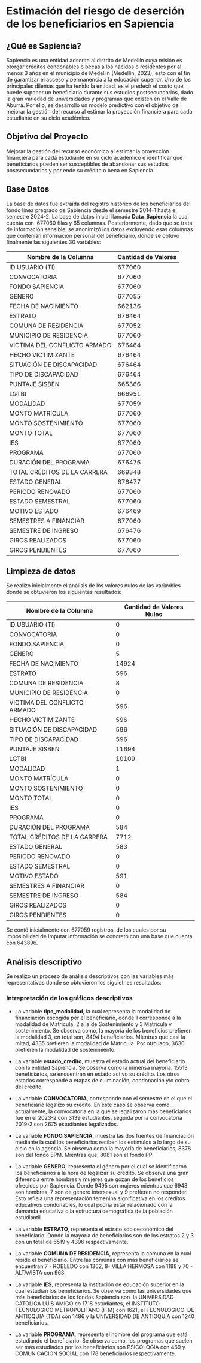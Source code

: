 # Estimación del riesgo de deserción de los beneficiarios en Sapiencia

## ¿Qué es Sapiencia?

Sapiencia es una entidad adscrita al distrito de Medellín cuya misión es otorgar créditos condonables o becas a los nacidos o residentes por al menos 3 años en el municipio de Medellín (Medellín, 2023), esto con el fin de garantizar el acceso y permanencia a la educación superior. Uno de los principales dilemas que ha tenido la entidad, es el predecir el costo que puede suponer un beneficiario durante sus estudios postsecundarios, dado la gran variedad de universidades y programas que existen en el Valle de Aburrá. Por ello, se desarrolló un modelo predictivo con el objetivo de mejorar la gestión del recurso al estimar la proyección financiera para cada estudiante en su ciclo académico.

## Objetivo del Proyecto

Mejorar la gestión del recurso económico al estimar la proyección financiera para cada estudiante en su ciclo académico e identificar qué beneficiarios pueden ser susceptibles de abandonar sus estudios postsecundarios y por ende su crédito o beca en Sapiencia.


## Base Datos

La base de datos fue extraída del registro histórico de los beneficiarios del fondo línea pregrado de Sapiencia desde el semestre 2014-1 hasta el semestre 2024-2. La base de datos inicial llamada __Data_Sapiencia__ la cual cuenta con  677060  filas y 65 columnas. Posteriormente, dado que se trata de información sensible, se anonimizó los datos excluyendo esas columnas que contenían información personal del beneficiario, donde se obtuvo finalmente las siguientes 30 variables:

| Nombre de la Columna           | Cantidad de Valores |
|--------------------------------|----------------------|
| ID USUARIO (TI)                | 677060              |
| CONVOCATORIA                   | 677060              |
| FONDO SAPIENCIA                | 677060              |
| GÉNERO                         | 677055              |
| FECHA DE NACIMIENTO            | 662136              |
| ESTRATO                        | 676464              |
| COMUNA DE RESIDENCIA           | 677052              |
| MUNICIPIO DE RESIDENCIA        | 677060              |
| VICTIMA DEL CONFLICTO ARMADO   | 676464              |
| HECHO VICTIMIZANTE             | 676464              |
| SITUACIÓN DE DISCAPACIDAD      | 676464              |
| TIPO DE DISCAPACIDAD           | 676464              |
| PUNTAJE SISBEN                 | 665366              |
| LGTBI                          | 666951              |
| MODALIDAD                      | 677059              |
| MONTO MATRÍCULA                | 677060              |
| MONTO SOSTENIMIENTO            | 677060              |
| MONTO TOTAL                    | 677060              |
| IES                            | 677060              |
| PROGRAMA                       | 677060              |
| DURACIÓN DEL PROGRAMA          | 676476              |
| TOTAL CRÉDITOS DE LA CARRERA   | 669348              |
| ESTADO GENERAL                 | 676477              |
| PERIODO RENOVADO               | 677060              |
| ESTADO SEMESTRAL               | 677060              |
| MOTIVO ESTADO                  | 676469              |
| SEMESTRES A FINANCIAR          | 677060              |
| SEMESTRE DE INGRESO            | 676476              |
| GIROS REALIZADOS               | 677060              |
| GIROS PENDIENTES               | 677060              |

## Limpieza de datos

Se realizo inicialmente el análisis de los valores nulos de las variavbles donde se obtuvieron los siguientes resultados:

| Nombre de la Columna           | Cantidad de Valores Nulos |
|--------------------------------|---------------------------|
| ID USUARIO (TI)                | 0                         |
| CONVOCATORIA                   | 0                         |
| FONDO SAPIENCIA                | 0                         |
| GÉNERO                         | 5                         |
| FECHA DE NACIMIENTO            | 14924                     |
| ESTRATO                        | 596                       |
| COMUNA DE RESIDENCIA           | 8                         |
| MUNICIPIO DE RESIDENCIA        | 0                         |
| VICTIMA DEL CONFLICTO ARMADO   | 596                       |
| HECHO VICTIMIZANTE             | 596                       |
| SITUACIÓN DE DISCAPACIDAD      | 596                       |
| TIPO DE DISCAPACIDAD           | 596                       |
| PUNTAJE SISBEN                 | 11694                     |
| LGTBI                          | 10109                     |
| MODALIDAD                      | 1                         |
| MONTO MATRÍCULA                | 0                         |
| MONTO SOSTENIMIENTO            | 0                         |
| MONTO TOTAL                    | 0                         |
| IES                            | 0                         |
| PROGRAMA                       | 0                         |
| DURACIÓN DEL PROGRAMA          | 584                       |
| TOTAL CRÉDITOS DE LA CARRERA   | 7712                      |
| ESTADO GENERAL                 | 583                       |
| PERIODO RENOVADO               | 0                         |
| ESTADO SEMESTRAL               | 0                         |
| MOTIVO ESTADO                  | 591                       |
| SEMESTRES A FINANCIAR          | 0                         |
| SEMESTRE DE INGRESO            | 584                       |
| GIROS REALIZADOS               | 0                         |
| GIROS PENDIENTES               | 0                         |

Se contó inicialmente con 677059 registros, de los cuales por su imposibilidad de imputar información se concretó con una base que cuenta con 643896. 

## Análisis descriptivo

Se realizo un proceso de análisis descriptivos con las variables más representativas donde se obtuvieron los siguietnes resultados:

### Intrepretación de los gráficos descriptivos

- La variable __tipo_modalidad__, la cual representa la modalidad de financiación escogida por el beneficiario, donde 1 corresponde a la modalidad de Matricula, 2 a la de Sostenimiento y 3 Matricula y sostenimiento. Se observa como, la mayoría de los beneficios prefieren la modalidad 3, en total son, 8494 beneficiarios. MIentras que casi la mitad, 4335 prefieren la modalidad de Matricula. Por otro lado, 3630 prefieren la modalidad de sostenimiento.

- La variable __estado_credito__, muestra el estado actual del beneficiario con la entidad Sapiencia. Se observa como la inmensa mayoría, 15513 beneficiarios, se encuentran en estado activo su crédito. Los otros estados corresponde a etapas de culminación, condonación y/o cobro del crédito.

- La variable __CONVOCATORIA__, corresponde con el semestre en el que el beneficiario legalizó su crédito. En este caso se observa como, actualmente, la convocatoria en la que se legalizaron más beneficiarios fue en el 2023-2 con 3139 estudiantes, seguida por la convocatoria 2019-2 con 2675 estudiantes legalizados.

- La variable __FONDO SAPIENCIA__, muestra las dos fuentes de financiación mediante la cual los beneficiarios reciben los estímulos a lo largo de su ciclo en la agencia. Se observa como la mayoría de beneficiarios, 8378 son del fondo EPM. Mientras que, 8081 son el fondo PP.

- La variable __GENERO__, representa el género por el cual se identificaron los beneficiarios a la hora de legalizar su crédito. Se observa una gran diferencia entre hombres y mujeres que gozan de los beneficios ofrecidos por Sapiencia. Donde 9495 son mujeres mientras que 6948 son hombres, 7 son de género intersexual y 9 prefieren no responder. Esto refleja una representación femenina significativa en los créditos educativos condonables, lo cual podría estar relacionado con la demanda educativa o la estructura demográfica de la población estudiantil.

- La variable __ESTRATO__, representa el estrato socioeconómico del beneficiario. Donde la mayoría de beneficiarios son de los estratos 2 y 3 con un total de 6519 y 4396 respectivamente.

- La variable __COMUNA DE RESIDENCIA__, representa la comuna en la cual reside el beneficiario. Entre las comunas con más beneficiarios se encuentran 7 - ROBLEDO con 1362, 8- VILLA HERMOSA con 1188 y 70 - ALTAVISTA con 963.

- La variable __IES__, representa la institución de educación superior en la cual estudian los beneficiarios. Se observa como las universidades que más beneficiarios de los fondos Sapiencia son  la UNIVERSIDAD CATOLICA LUIS AMIGO co 1718 estudiantes, el INSTITUTO TECNOLOGICO METROPOLITANO (ITM) con 1621, el TECNOLOGICO  DE ANTIOQUIA (TDA) con 1486 y la UNIVERSIDAD DE ANTIOQUIA con 1240 beneficiarios.

- La variable __PROGRAMA__, representa el nombre del programa que está estudiando el beneficiario. Se observa como, los programas que suelen ser más estudiados por los beneficiarios son PSICOLOGIA con 469 y COMUNICACION SOCIAL con 178 beneficiarios respectivamente.
